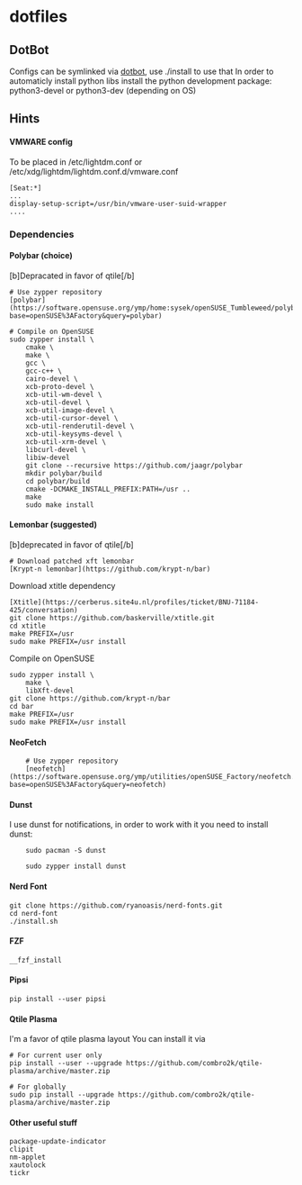 # dotfiles

## DotBot

Configs can be symlinked via [dotbot](https://git.io/dotbot), use ./install to use that 
In order to automaticly install python libs install the python development package:
python3-devel or python3-dev (depending on OS)

## Hints

#### VMWARE config

To be placed in /etc/lightdm.conf or /etc/xdg/lightdm/lightdm.conf.d/vmware.conf

	[Seat:*]
	...
	display-setup-script=/usr/bin/vmware-user-suid-wrapper
	....

### Dependencies

#### Polybar (choice)

[b]Depracated in favor of qtile[/b]

	# Use zypper repository
	[polybar](https://software.opensuse.org/ymp/home:sysek/openSUSE_Tumbleweed/polybar.ymp?base=openSUSE%3AFactory&query=polybar)

	# Compile on OpenSUSE
	sudo zypper install \
		cmake \
		make \
		gcc \
		gcc-c++ \
		cairo-devel \
		xcb-proto-devel \
		xcb-util-wm-devel \
		xcb-util-devel \
		xcb-util-image-devel \
		xcb-util-cursor-devel \
		xcb-util-renderutil-devel \
		xcb-util-keysyms-devel \
		xcb-util-xrm-devel \
		libcurl-devel \
		libiw-devel
		git clone --recursive https://github.com/jaagr/polybar
		mkdir polybar/build
		cd polybar/build
		cmake -DCMAKE_INSTALL_PREFIX:PATH=/usr ..
		make
		sudo make install

#### Lemonbar (suggested)

[b]deprecated in favor of qtile[/b]

    # Download patched xft lemonbar
	[Krypt-n lemonbar](https://github.com/krypt-n/bar)

Download xtitle dependency

	[Xtitle](https://cerberus.site4u.nl/profiles/ticket/BNU-71184-425/conversation)
	git clone https://github.com/baskerville/xtitle.git
	cd xtitle
	make PREFIX=/usr
	sudo make PREFIX=/usr install

Compile on OpenSUSE

	sudo zypper install \
		make \
		libXft-devel
	git clone https://github.com/krypt-n/bar
	cd bar
	make PREFIX=/usr
	sudo make PREFIX=/usr install

#### NeoFetch

		# Use zypper repository
		[neofetch](https://software.opensuse.org/ymp/utilities/openSUSE_Factory/neofetch.ymp?base=openSUSE%3AFactory&query=neofetch)

#### Dunst

I use dunst for notifications, in order to work with it you need to install dunst:

		sudo pacman -S dunst

		sudo zypper install dunst

#### Nerd Font

	git clone https://github.com/ryanoasis/nerd-fonts.git
	cd nerd-font
	./install.sh

#### FZF

	__fzf_install

#### Pipsi

	pip install --user pipsi

#### Qtile Plasma

I'm a favor of qtile plasma layout
You can install it via

    # For current user only
    pip install --user --upgrade https://github.com/combro2k/qtile-plasma/archive/master.zip

    # For globally
    sudo pip install --upgrade https://github.com/combro2k/qtile-plasma/archive/master.zip

#### Other useful stuff

	package-update-indicator
	clipit
	nm-applet
	xautolock
	tickr
